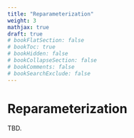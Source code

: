 ```yaml
---
title: "Reparameterization"
weight: 3
mathjax: true
draft: true
# bookFlatSection: false
# bookToc: true
# bookHidden: false
# bookCollapseSection: false
# bookComments: false
# bookSearchExclude: false
---
```


# Reparameterization

TBD.
